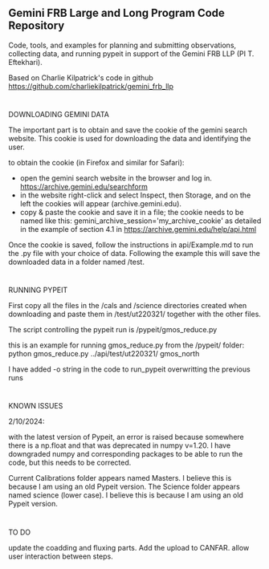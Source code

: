 ## Gemini FRB Large and Long Program Code Repository


Code, tools, and examples for planning and submitting observations, collecting data, and running pypeit in support of the Gemini FRB LLP (PI T. Eftekhari).

Based on Charlie Kilpatrick's code in github https://github.com/charliekilpatrick/gemini_frb_llp



#

DOWNLOADING GEMINI DATA 

The important part is to obtain and save the cookie of the gemini search website. This cookie is used for downloading 
the data and identifying the user. 

to obtain the cookie (in Firefox and similar for Safari):
- open the gemini search website in the browser and log in. https://archive.gemini.edu/searchform
- in the website right-click and select Inspect, then Storage, and on the left the cookies will appear (archive.gemini.edu). 
- copy & paste the cookie and save it in a file; the cookie needs to be named like this: gemini_archive_session='my_archive_cookie' as detailed in the example of section 4.1 in https://archive.gemini.edu/help/api.html

Once the cookie is saved, follow the instructions in api/Example.md to run the .py file with your choice of data. 
Following the example this will save the downloaded data in a folder named /test.



# 

RUNNING PYPEIT

First copy all the files in the /cals and /science directories created when downloading and paste them in /test/ut220321/ together with the other files.

The script controlling the pypeit run is /pypeit/gmos_reduce.py

this is an example for running gmos_reduce.py from the /pypeit/ folder:      python gmos_reduce.py ../api/test/ut220321/  gmos_north  

I have added -o string in the code to run_pypeit overwritting the previous runs






#

KNOWN ISSUES 

2/10/2024: 

with the latest version of Pypeit, an error is raised because somewhere there is a np.float and that was 
deprecated in numpy v=1.20. I have downgraded numpy and corresponding packages to be able to run the code, but this 
needs to be corrected. 

Current Calibrations folder appears named Masters. I believe this is because I am using an old Pypeit version. 
The Science folder appears named science (lower case). I believe this is because I am using an old Pypeit version. 



# 
TO DO

update the coadding and fluxing parts. Add the upload to CANFAR. allow user interaction between steps.

